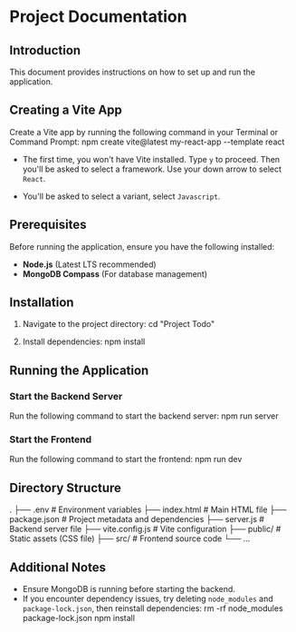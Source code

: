 # Project Documentation

## Introduction
This document provides instructions on how to set up and run the application.

## Creating a Vite App
Create a Vite app by running the following command in your Terminal or Command Prompt:
      npm create vite@latest my-react-app --template react

- The first time, you won't have Vite installed. Type `y` to proceed. Then you'll be asked to select a framework. Use your down arrow to select `React`.

- You'll be asked to select a variant, select `Javascript`.

## Prerequisites
Before running the application, ensure you have the following installed:
- **Node.js** (Latest LTS recommended)
- **MongoDB Compass** (For database management)

## Installation
1. Navigate to the project directory:
      cd "Project Todo"
    
2. Install dependencies:
      npm install
    

## Running the Application
### Start the Backend Server
Run the following command to start the backend server:
      npm run server

### Start the Frontend
Run the following command to start the frontend:
      npm run dev

## Directory Structure
.
├── .env                 # Environment variables
├── index.html           # Main HTML file
├── package.json         # Project metadata and dependencies
├── server.js            # Backend server file
├── vite.config.js       # Vite configuration
├── public/              # Static assets (CSS file)
├── src/                 # Frontend source code
└── ...


## Additional Notes
- Ensure MongoDB is running before starting the backend.
- If you encounter dependency issues, try deleting `node_modules` and `package-lock.json`, then reinstall dependencies:
      rm -rf node_modules package-lock.json
      npm install

